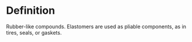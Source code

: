 # Definition

Rubber-like compounds. Elastomers are used as pliable components, as in
tires, seals, or gaskets.
